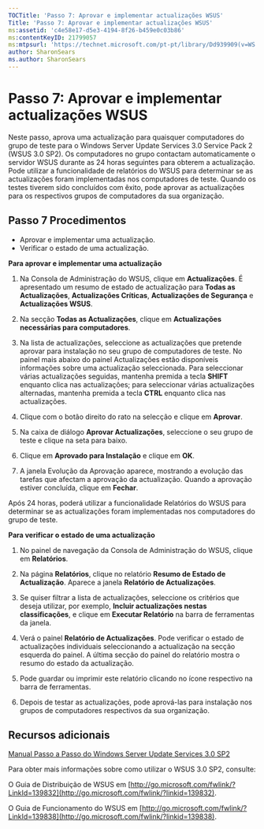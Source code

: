 ```yaml
---
TOCTitle: 'Passo 7: Aprovar e implementar actualizações WSUS'
Title: 'Passo 7: Aprovar e implementar actualizações WSUS'
ms:assetid: 'c4e58e17-d5e3-4194-8f26-b459e0c03b86'
ms:contentKeyID: 21799057
ms:mtpsurl: 'https://technet.microsoft.com/pt-pt/library/Dd939909(v=WS.10)'
author: SharonSears
ms.author: SharonSears
---
```


Passo 7: Aprovar e implementar actualizações WSUS
=================================================

Neste passo, aprova uma actualização para quaisquer computadores do grupo de teste para o Windows Server Update Services 3.0 Service Pack 2 (WSUS 3.0 SP2). Os computadores no grupo contactam automaticamente o servidor WSUS durante as 24 horas seguintes para obterem a actualização. Pode utilizar a funcionalidade de relatórios do WSUS para determinar se as actualizações foram implementadas nos computadores de teste. Quando os testes tiverem sido concluídos com êxito, pode aprovar as actualizações para os respectivos grupos de computadores da sua organização.

Passo 7 Procedimentos
---------------------

-   Aprovar e implementar uma actualização.
-   Verificar o estado de uma actualização.

**Para aprovar e implementar uma actualização**
1.  Na Consola de Administração do WSUS, clique em **Actualizações**. É apresentado um resumo de estado de actualização para **Todas as Actualizações**, **Actualizações Críticas**, **Actualizações de Segurança** e **Actualizações WSUS**.

2.  Na secção **Todas as Actualizações**, clique em **Actualizações necessárias para computadores**.

3.  Na lista de actualizações, seleccione as actualizações que pretende aprovar para instalação no seu grupo de computadores de teste. No painel mais abaixo do painel Actualizações estão disponíveis informações sobre uma actualização seleccionada. Para seleccionar várias actualizações seguidas, mantenha premida a tecla **SHIFT** enquanto clica nas actualizações; para seleccionar várias actualizações alternadas, mantenha premida a tecla **CTRL** enquanto clica nas actualizações.

4.  Clique com o botão direito do rato na selecção e clique em **Aprovar**.

5.  Na caixa de diálogo **Aprovar Actualizações**, seleccione o seu grupo de teste e clique na seta para baixo.

6.  Clique em **Aprovado para Instalação** e clique em **OK**.

7.  A janela Evolução da Aprovação aparece, mostrando a evolução das tarefas que afectam a aprovação da actualização. Quando a aprovação estiver concluída, clique em **Fechar**.

Após 24 horas, poderá utilizar a funcionalidade Relatórios do WSUS para determinar se as actualizações foram implementadas nos computadores do grupo de teste.

**Para verificar o estado de uma actualização**
1.  No painel de navegação da Consola de Administração do WSUS, clique em **Relatórios**.

2.  Na página **Relatórios**, clique no relatório **Resumo de Estado de Actualização**. Aparece a janela **Relatório de Actualizações**.

3.  Se quiser filtrar a lista de actualizações, seleccione os critérios que deseja utilizar, por exemplo, **Incluir actualizações nestas classificações**, e clique em **Executar Relatório** na barra de ferramentas da janela.

4.  Verá o painel **Relatório de Actualizações**. Pode verificar o estado de actualizações individuais seleccionando a actualização na secção esquerda do painel. A última secção do painel do relatório mostra o resumo do estado da actualização.

5.  Pode guardar ou imprimir este relatório clicando no ícone respectivo na barra de ferramentas.

6.  Depois de testar as actualizações, pode aprová-las para instalação nos grupos de computadores respectivos da sua organização.

Recursos adicionais
-------------------

[Manual Passo a Passo do Windows Server Update Services 3.0 SP2](https://technet.microsoft.com/4b504edc-93b3-45b0-a7e8-d0107f1a4442)

Para obter mais informações sobre como utilizar o WSUS 3.0 SP2, consulte:

O Guia de Distribuição de WSUS em [http://go.microsoft.com/fwlink/?LinkId=139832](http://go.microsoft.com/fwlink/?linkid=139832).

O Guia de Funcionamento do WSUS em [http://go.microsoft.com/fwlink/?LinkId=139838](http://go.microsoft.com/fwlink/?linkid=139838).
